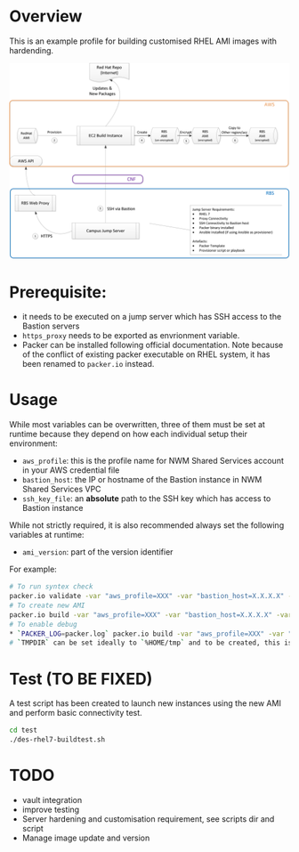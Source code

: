 # Overview
This is an example profile for building customised RHEL AMI images with hardending.

![AMI Build Flow](ami-build.png)

# Prerequisite: 
* it needs to be executed on a jump server which has SSH access to the Bastion servers
* `https_proxy` needs to be exported as envrionment variable. 
* Packer can be installed following official documentation. Note because of the conflict of existing packer executable on RHEL system, it has been renamed to ```packer.io``` instead. 

# Usage

While most variables can be overwritten, three of them must be set at runtime because they depend on how each individual setup their environment:
* ```aws_profile```: this is the profile name for NWM Shared Services account in your AWS credential file 
* ```bastion_host```: the IP or hostname of the Bastion instance in NWM Shared Services VPC
* ```ssh_key_file```: an **absolute** path to the SSH key which has access to Bastion instance

While not strictly required, it is also recommended always set the following variables at runtime:
* ```ami_version```: part of the version identifier

For example:
```bash
# To run syntex check
packer.io validate -var "aws_profile=XXX" -var "bastion_host=X.X.X.X" -var "ssh_key_file=XXX" -var "ami_version=1.0.4" nwm_rhel7.json
# To create new AMI
packer.io build -var "aws_profile=XXX" -var "bastion_host=X.X.X.X" -var "ssh_key_file=XXX" -var "ami_version=1.0.4" nwm_rhel7.json
# To enable debug
* `PACKER_LOG=packer.log` packer.io build -var "aws_profile=XXX" -var "bastion_host=X.X.X.X" -var "ssh_key_file=XXX" nwm_rhel7.json
# `TMPDIR` can be set ideally to `%HOME/tmp` and to be created, this is because packer uses /tmp by default to create any local scripts and executes them, it can't do this on the hardened build as all /tmp and /var/tmp cannot execute commands.
```

# Test (TO BE FIXED)
A test script has been created to launch new instances using the new AMI and perform basic connectivity test.
```bash
cd test
./des-rhel7-buildtest.sh
```

# TODO
* vault integration
* improve testing
* Server hardening and customisation requirement, see scripts dir and script
* Manage image update and version 

